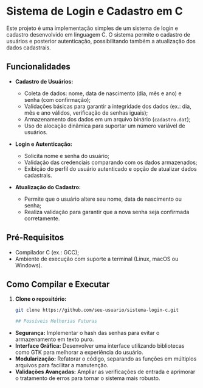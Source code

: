 # Sistema de Login e Cadastro em C

Este projeto é uma implementação simples de um sistema de login e cadastro desenvolvido em linguagem C. O sistema permite o cadastro de usuários e posterior autenticação, possibilitando também a atualização dos dados cadastrais.

## Funcionalidades

- **Cadastro de Usuários:**
  - Coleta de dados: nome, data de nascimento (dia, mês e ano) e senha (com confirmação);
  - Validações básicas para garantir a integridade dos dados (ex.: dia, mês e ano válidos, verificação de senhas iguais);
  - Armazenamento dos dados em um arquivo binário (`cadastro.dat`);
  - Uso de alocação dinâmica para suportar um número variável de usuários.

- **Login e Autenticação:**
  - Solicita nome e senha do usuário;
  - Validação das credenciais comparando com os dados armazenados;
  - Exibição do perfil do usuário autenticado e opção de atualizar dados cadastrais.

- **Atualização do Cadastro:**
  - Permite que o usuário altere seu nome, data de nascimento ou senha;
  - Realiza validação para garantir que a nova senha seja confirmada corretamente.

## Pré-Requisitos

- Compilador C (ex.: GCC);
- Ambiente de execução com suporte a terminal (Linux, macOS ou Windows).

## Como Compilar e Executar

1. **Clone o repositório:**

   ```bash
   git clone https://github.com/seu-usuario/sistema-login-c.git

   ## Possíveis Melhorias Futuras

- **Segurança:** Implementar o hash das senhas para evitar o armazenamento em texto puro.
- **Interface Gráfica:** Desenvolver uma interface utilizando bibliotecas como GTK para melhorar a experiência do usuário.
- **Modularização:** Refatorar o código, separando as funções em múltiplos arquivos para facilitar a manutenção.
- **Validações Avançadas:** Ampliar as verificações de entrada e aprimorar o tratamento de erros para tornar o sistema mais robusto.

